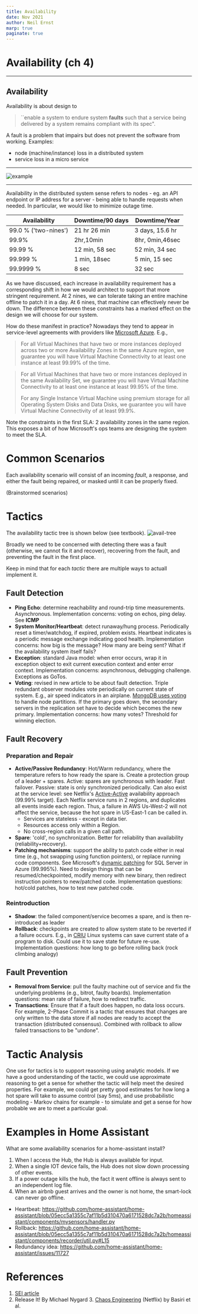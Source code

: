 ```yaml
---
title: Availability 
date: Nov 2021
author: Neil Ernst
marp: true
paginate: true
---
```

<!-- 
Structure for the next few weeks:

1. Introduce the tactic category. Discuss scenarios and measures.
2. Discuss tactics to solve the QA problem. Introduce common libraries/services.
3. Examine how Home Assistant implements some of these tactics. -->
<!-- 
# Tactics

Architectural tactics are design approaches to achieve a required quality attribute (p. 70).  Tactics ignore tradeoffs. They focus on the solution, and the designer needs to balance tradeoffs. Unlike patterns, tactics do not focus on tradeoffs, and tend to be more abstract, allowing for easier customization, regardless of the system. Thus, tactics need to be refined for a particular system, either by explaining how to implement the tactic or what library to rely on. As we will see, a number of tactics are either subsumed in common language functions, or supported by outsourcing the quality attribute to third parties.  -->

# Availability (ch 4)

----

## Availability

Availability is about design to 
> ``enable a system to endure system **faults** such that a service being delivered by a system remains compliant with its spec". 

A fault is a problem that impairs but does not prevent the software from working. Examples:

- node (machine/instance) loss in a distributed system
- service loss in a micro service

----
![example](/Users/nernst/Documents/teaching/SENG350/course/lectures/img/nserc-avail.png)

----

Availability in the distributed system sense refers to nodes - eg. an API endpoint or IP address for a server - being able to handle requests when needed. In particular, we would like to minimize outage time. 

| Availability | Downtime/90 days | Downtime/Year |
| -----| ----|----|
|99.0 % ('two-nines') |  21 hr 26 min | 3 days, 15.6 hr |
| 99.9%  | 2hr,10min | 8hr, 0min,46sec|
| 99.99 %  | 12 min, 58 sec | 52 min, 34 sec |
| 99.999 %  | 1 min, 18sec | 5 min, 15 sec |
| 99.9999 % | 8 sec | 32 sec |

As we have discussed, each increase in availability requirement has a corresponding shift in how we would architect to support that more stringent requirement. At 2 nines, we can tolerate taking an entire machine offline to patch it in a day. At 6 nines, that machine can effectively never be down. The difference between these constraints has a marked effect on the design we will choose for our system. 

How do these manifest in practice? Nowadays they tend to appear in service-level agreements with providers like [Microsoft Azure](https://azure.microsoft.com/en-gb/support/legal/sla/virtual-machines/v1_8/). E.g.,

> For all Virtual Machines that have two or more instances deployed across two or more Availability Zones in the same Azure region, we guarantee you will have Virtual Machine Connectivity to at least one instance at least 99.99% of the time.

> For all Virtual Machines that have two or more instances deployed in the same Availability Set, we guarantee you will have Virtual Machine Connectivity to at least one instance at least 99.95% of the time.
> 
> For any Single Instance Virtual Machine using premium storage for all Operating System Disks and Data Disks, we guarantee you will have Virtual Machine Connectivity of at least 99.9%.

Note the constraints in the first SLA: 2 availability zones in the same region. This exposes a bit of how Microsoft's ops teams are designing the system to meet the SLA. 


# Common Scenarios
Each availability scenario will consist of an incoming *fault*, a response, and either the fault being repaired, or masked until it can be properly fixed.

(Brainstormed scenarios)

# Tactics
The availability tactic tree is shown below (see textbook). 
![avail-tree](img/avail-tree.png)

Broadly we need to be concerned with detecting there was a fault (otherwise, we cannot fix it and recover), recovering from the fault, and preventing the fault in the first place. 

Keep in mind that for each *tactic* there are multiple ways to actuall implement it. 

## Fault Detection

* **Ping Echo**: determine reachability and round-trip time measurements. Asynchronous. Implementation concerns: voting on echos, ping delay. See **ICMP** 
* **System Monitor/Heartbeat**: detect runaway/hung process. Periodically reset a timer/watchdog,  if expired, problem exists. Heartbeat indicates is a periodic message exchange indicating good health. Implementation concerns: how big is the message? How many are being sent? What if the availability system itself fails? 
* **Exception**: standard Java model: when error occurs, wrap it in exception object to exit current execution context and enter error context. Implementation concerns: asynchronous, debugging challenge. Exceptions as GoTos.
* **Voting**: revised in new article to be about fault detection. Triple redundant observer modules vote periodically on current state of system. E.g., air speed indicators in an airplane. [MongoDB uses voting](https://docs.mongodb.com/manual/core/replica-set-elections/) to handle node partitions. If the primary goes down, the secondary servers in the replication set have to decide which becomes the new primary. Implementation concerns: how many votes? Threshold for winning election. 

## Fault Recovery
### Preparation and Repair 
* **Active/Passive Redundancy**: Hot/Warm redundancy, where the temperature refers to how ready the spare is.  Create a protection group of a leader + spares. Active: spares are synchronous with leader. Fast failover. Passive: state is only synchronized periodically. Can also exist at the service level: see Netflix's [Active-Active](https://medium.com/netflix-techblog/active-active-for-multi-regional-resiliency-c47719f6685b) availability approach (99.99% target). Each Netflix service runs in 2 regions, and duplicates all events inside each region. Thus, a failure in AWS Us-West-2 will not affect the service, because the hot spare in US-East-1 can be called in.
  * Services are stateless - except in data tier.
  * Resources access only within a Region.
  * No cross-region calls in a given call path.
* **Spare**: 'cold', no synchronization. Better for reliability than availability (reliability+recovery).
* **Patching mechanisms**: support the ability to patch code either in real time (e.g., hot swapping using function pointers), or replace running code components. See Microsoft's [dynamic patching](https://techcommunity.microsoft.com/t5/Azure-SQL-Database/Hot-Patching-SQL-Server-Engine-in-Azure-SQL-Database/ba-p/849700) for SQL Server in Azure (99.995%). Need to design things that can be resumed/checkpointed, modify memory with new binary, then redirect instruction pointers to new/patched code. Implementation questions: hot/cold patches, how to test new patched code. 

### Reintroduction
* **Shadow**: the failed component/service becomes a spare, and is then re-introduced as leader
* **Rollback**: checkpoints are created to allow system state to be reverted if a failure occurs. E.g., in [CRIU](https://criu.org/Main_Page) Linux systems can save current state of a program to disk. Could use it to save state for future re-use. Implementation questions: how long to go before rolling back (rock climbing analogy)

## Fault Prevention
* **Removal from Service**: pull the faulty machine out of service and fix the underlying problems (e.g., bitrot, faulty boards). Implementation questions: mean rate of failure, how to redirect traffic.
* **Transactions**: Ensure that if a fault does happen, no data loss occurs. For example, 2-Phase Commit is a tactic that ensures that changes are only written to the data store if all nodes are ready to accept the transaction (distributed consensus). Combined with rollback to allow failed transactions to be "undone".

# Tactic Analysis

One use for tactics is to support reasoning using analytic models. If we have a good understanding of the tactic, we could use approximate reasoning to get a sense for whether the tactic will help meet the desired properties. For example, we could get pretty good estimates for how long a hot spare will take to assume control (say 5ms), and use probabilistic modeling - Markov chains for example - to simulate and get a sense for how probable we are to meet a particular goal. 

# Examples in Home Assistant

What are some availability scenarios for a home-assistant install? 

1. When I access the Hub, the Hub is always available for input.
2. When a single IOT device fails, the Hub does not slow down processing of other events.
3. If a power outage kills the hub, the fact it went offline is always sent to an independent log file. 
4. When an airbnb guest arrives and the owner is not home, the smart-lock can never go offline.

- Heartbeat: https://github.com/home-assistant/home-assistant/blob/05ecc5a1355c7af11b5d310470a6171528dc7a2b/homeassistant/components/mysensors/handler.py
- Rollback: https://github.com/home-assistant/home-assistant/blob/05ecc5a1355c7af11b5d310470a6171528dc7a2b/homeassistant/components/recorder/util.py#L15
- Redundancy idea: https://github.com/home-assistant/home-assistant/issues/11727



# References
1. [SEI article](https://resources.sei.cmu.edu/asset_files/TechnicalReport/2009_005_001_15101.pdf) 
2. Release It! By Michael Nygard
   3. [Chaos Engineering](https://www.oreilly.com/library/view/chaos-engineering/9781491988459/) (Netflix) by Basiri et al.	
